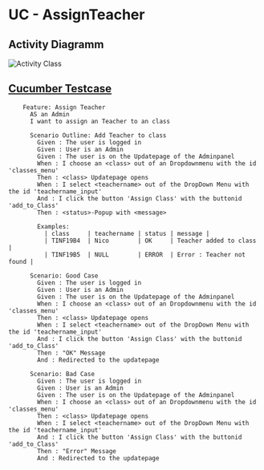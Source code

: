 UC - AssignTeacher
=========================

Activity Diagramm
-----------------
![Activity Class](https://github.com/Unk3wn/TaskHub---Documentation/blob/main/UC/UseCases/AssignTeacher/AssignTeacher.png)

[Cucumber Testcase](https://github.com/Unk3wn/TaskHub---Codebase/blob/master/CucumberTests/src/test/resource/AssignTeacher.feature)
----------------
        Feature: Assign Teacher
          AS an Admin
          I want to assign an Teacher to an class

          Scenario Outline: Add Teacher to class
            Given : The user is logged in
            Given : User is an Admin
            Given : The user is on the Updatepage of the Adminpanel
            When : I choose an <class> out of an Dropdownmenu with the id 'classes_menu'
            Then : <class> Updatepage opens
            When : I select <teachername> out of the DropDown Menu with the id 'teachername_input'
            And : I click the button 'Assign Class' with the buttonid 'add_to_Class'
            Then : <status>-Popup with <message>

            Examples:
              | class     | teachername | status | message |
              | TINF19B4  | Nico        | OK     | Teacher added to class |
              | TINF19B5  | NULL        | ERROR  | Error : Teacher not found |

          Scenario: Good Case
            Given : The user is logged in
            Given : User is an Admin
            Given : The user is on the Updatepage of the Adminpanel
            When : I choose an <class> out of an Dropdownmenu with the id 'classes_menu'
            Then : <class> Updatepage opens
            When : I select <teachername> out of the DropDown Menu with the id 'teachername_input'
            And : I click the button 'Assign Class' with the buttonid 'add_to_Class'
            Then : "OK" Message
            And : Redirected to the updatepage

          Scenario: Bad Case
            Given : The user is logged in
            Given : User is an Admin
            Given : The user is on the Updatepage of the Adminpanel
            When : I choose an <class> out of an Dropdownmenu with the id 'classes_menu'
            Then : <class> Updatepage opens
            When : I select <teachername> out of the DropDown Menu with the id 'teachername_input'
            And : I click the button 'Assign Class' with the buttonid 'add_to_Class'
            Then : "Error" Message
            And : Redirected to the updatepage
